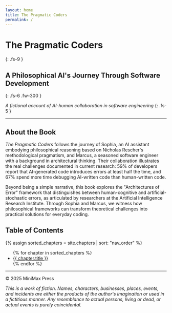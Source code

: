 ```yaml
---
layout: home
title: The Pragmatic Coders
permalink: /
---
```


# The Pragmatic Coders
{: .fs-9 }

## A Philosophical AI's Journey Through Software Development
{: .fs-6 .fw-300 }

*A fictional account of AI-human collaboration in software engineering*
{: .fs-5 }

---

## About the Book

*The Pragmatic Coders* follows the journey of Sophia, an AI assistant embodying philosophical reasoning based on Nicholas Rescher's methodological pragmatism, and Marcus, a seasoned software engineer with a background in architectural thinking. Their collaboration illustrates the real challenges documented in current research: 59% of developers report that AI-generated code introduces errors at least half the time, and 67% spend more time debugging AI-written code than human-written code.

Beyond being a simple narrative, this book explores the "Architectures of Error" framework that distinguishes between human-cognitive and artificial-stochastic errors, as articulated by researchers at the Artificial Intelligence Research Institute. Through Sophia and Marcus, we witness how philosophical frameworks can transform theoretical challenges into practical solutions for everyday coding.

## Table of Contents

{% assign sorted_chapters = site.chapters | sort: "nav_order" %}
<ul>
{% for chapter in sorted_chapters %}
  <li>
    <a href="{{ chapter.url | relative_url }}">{{ chapter.title }}</a>
  </li>
{% endfor %}
</ul>

---

© 2025 MiniMax Press

*This is a work of fiction. Names, characters, businesses, places, events, and incidents are either the products of the author's imagination or used in a fictitious manner. Any resemblance to actual persons, living or dead, or actual events is purely coincidental.*
